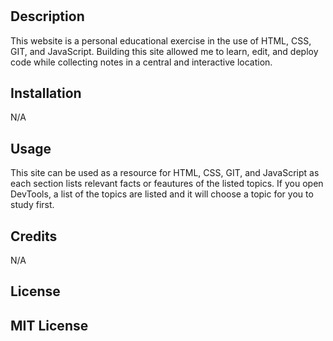 
# <PreWork Study Guide>

## Description
This website is a personal educational exercise in the use of HTML, CSS, GIT, and JavaScript. Building this site allowed me to learn, edit, and deploy code while collecting notes in a central and interactive location. 

## Installation

N/A

## Usage

This site can be used as a resource for HTML, CSS, GIT, and JavaScript as each section lists relevant facts or feautures of the listed topics. If you open DevTools, a list of the topics are listed and it will choose a topic for you to study first. 

## Credits

N/A

## License

MIT License
---
